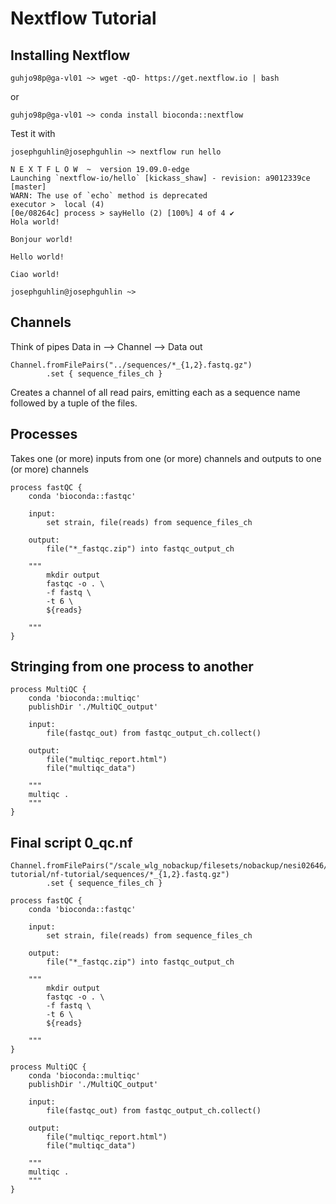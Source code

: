 # Nextflow Tutorial
## Installing Nextflow
```console
guhjo98p@ga-vl01 ~> wget -qO- https://get.nextflow.io | bash
```
or
```console
guhjo98p@ga-vl01 ~> conda install bioconda::nextflow
```

Test it with
```console
josephguhlin@josephguhlin ~> nextflow run hello

N E X T F L O W  ~  version 19.09.0-edge
Launching `nextflow-io/hello` [kickass_shaw] - revision: a9012339ce [master]
WARN: The use of `echo` method is deprecated
executor >  local (4)
[0e/08264c] process > sayHello (2) [100%] 4 of 4 ✔
Hola world!

Bonjour world!

Hello world!

Ciao world!

josephguhlin@josephguhlin ~>
```

## Channels
Think of pipes
Data in --> Channel --> Data out

```Nextflow
Channel.fromFilePairs("../sequences/*_{1,2}.fastq.gz")
        .set { sequence_files_ch }
```

Creates a channel of all read pairs, emitting each as a sequence name followed by a tuple of the files.

## Processes
Takes one (or more) inputs from one (or more) channels and outputs to one (or more) channels
```Nextflow
process fastQC {
    conda 'bioconda::fastqc'

    input:
        set strain, file(reads) from sequence_files_ch

    output:
        file("*_fastqc.zip") into fastqc_output_ch
    
    """
        mkdir output
        fastqc -o . \
        -f fastq \
        -t 6 \
        ${reads}

    """
}
```

## Stringing from one process to another
```Nextflow
process MultiQC {
    conda 'bioconda::multiqc'
    publishDir './MultiQC_output'

    input:
        file(fastqc_out) from fastqc_output_ch.collect()

    output:
        file("multiqc_report.html")
        file("multiqc_data")

    """
    multiqc .
    """
}
```

## Final script 0_qc.nf
```Nextflow
Channel.fromFilePairs("/scale_wlg_nobackup/filesets/nobackup/nesi02646/nextflow-tutorial/nf-tutorial/sequences/*_{1,2}.fastq.gz")
        .set { sequence_files_ch }

process fastQC {
    conda 'bioconda::fastqc'

    input:
        set strain, file(reads) from sequence_files_ch

    output:
        file("*_fastqc.zip") into fastqc_output_ch
    
    """
        mkdir output
        fastqc -o . \
        -f fastq \
        -t 6 \
        ${reads}

    """
}

process MultiQC {
    conda 'bioconda::multiqc'
    publishDir './MultiQC_output'

    input:
        file(fastqc_out) from fastqc_output_ch.collect()

    output:
        file("multiqc_report.html")
        file("multiqc_data")

    """
    multiqc .
    """
}
```

